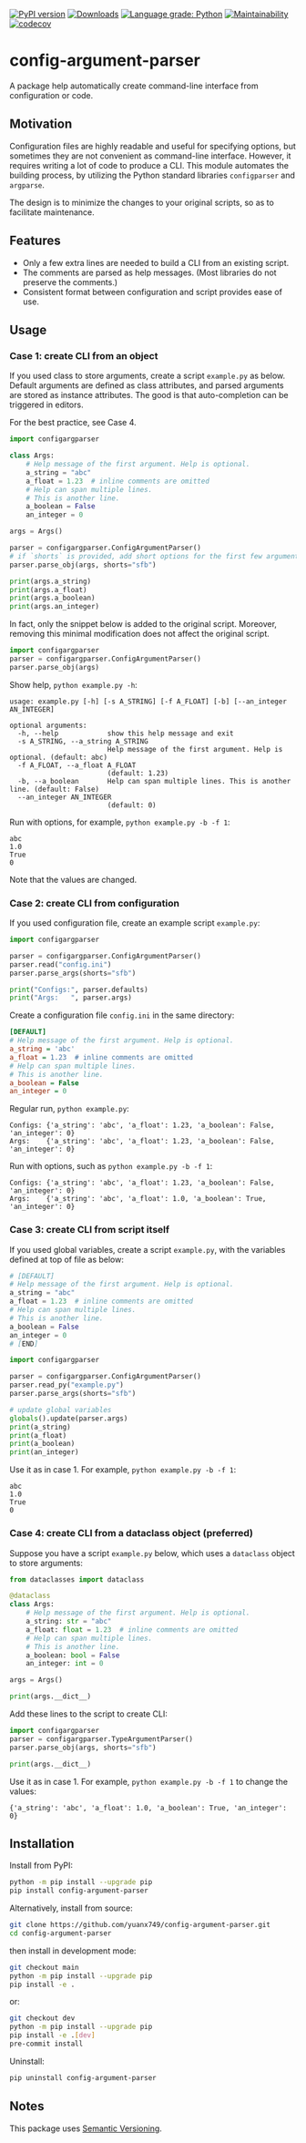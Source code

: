 [![PyPI version](https://badge.fury.io/py/config-argument-parser.svg)](https://badge.fury.io/py/config-argument-parser)
[![Downloads](https://static.pepy.tech/badge/config-argument-parser/month)](https://pepy.tech/project/config-argument-parser)
[![Language grade: Python](https://img.shields.io/lgtm/grade/python/g/yuanx749/config-argument-parser.svg?logo=lgtm&logoWidth=18)](https://lgtm.com/projects/g/yuanx749/config-argument-parser/context:python)
[![Maintainability](https://api.codeclimate.com/v1/badges/288bbabbf406afe66e37/maintainability)](https://codeclimate.com/github/yuanx749/config-argument-parser/maintainability)
[![codecov](https://codecov.io/gh/yuanx749/config-argument-parser/branch/dev/graph/badge.svg?token=W34MFRGVMY)](https://codecov.io/gh/yuanx749/config-argument-parser)

# config-argument-parser
A package help automatically create command-line interface from configuration or code.

## Motivation
Configuration files are highly readable and useful for specifying options, but sometimes they are not convenient as command-line interface. However, it requires writing a lot of code to produce a CLI. This module automates the building process, by utilizing the Python standard libraries `configparser` and `argparse`.

The design is to minimize the changes to your original scripts, so as to facilitate maintenance.

## Features
- Only a few extra lines are needed to build a CLI from an existing script.
- The comments are parsed as help messages. (Most libraries do not preserve the comments.)
- Consistent format between configuration and script provides ease of use.

## Usage

### Case 1: create CLI from an object
If you used class to store arguments, create a script `example.py` as below. Default arguments are defined as class attributes, and parsed arguments are stored as instance attributes. The good is that auto-completion can be triggered in editors.

For the best practice, see Case 4.
```Python
import configargparser

class Args:
    # Help message of the first argument. Help is optional.
    a_string = "abc"
    a_float = 1.23  # inline comments are omitted
    # Help can span multiple lines.
    # This is another line.
    a_boolean = False
    an_integer = 0

args = Args()

parser = configargparser.ConfigArgumentParser()
# if `shorts` is provided, add short options for the first few arguments in order
parser.parse_obj(args, shorts="sfb")

print(args.a_string)
print(args.a_float)
print(args.a_boolean)
print(args.an_integer)
```
In fact, only the snippet below is added to the original script. Moreover, removing this minimal modification does not affect the original script.
```Python
import configargparser
parser = configargparser.ConfigArgumentParser()
parser.parse_obj(args)
```
Show help, `python example.py -h`:
```
usage: example.py [-h] [-s A_STRING] [-f A_FLOAT] [-b] [--an_integer AN_INTEGER]

optional arguments:
  -h, --help            show this help message and exit
  -s A_STRING, --a_string A_STRING
                        Help message of the first argument. Help is optional. (default: abc)
  -f A_FLOAT, --a_float A_FLOAT
                        (default: 1.23)
  -b, --a_boolean       Help can span multiple lines. This is another line. (default: False)
  --an_integer AN_INTEGER
                        (default: 0)
```
Run with options, for example, `python example.py -b -f 1`:
```
abc
1.0
True
0
```
Note that the values are changed.

### Case 2: create CLI from configuration
If you used configuration file, create an example script `example.py`:
```Python
import configargparser

parser = configargparser.ConfigArgumentParser()
parser.read("config.ini")
parser.parse_args(shorts="sfb")

print("Configs:", parser.defaults)
print("Args:   ", parser.args)
```
Create a configuration file `config.ini` in the same directory:
```ini
[DEFAULT]
# Help message of the first argument. Help is optional.
a_string = 'abc'
a_float = 1.23  # inline comments are omitted
# Help can span multiple lines.
# This is another line.
a_boolean = False
an_integer = 0
```
Regular run, `python example.py`:
```
Configs: {'a_string': 'abc', 'a_float': 1.23, 'a_boolean': False, 'an_integer': 0}
Args:    {'a_string': 'abc', 'a_float': 1.23, 'a_boolean': False, 'an_integer': 0}
```
Run with options, such as `python example.py -b -f 1`:
```
Configs: {'a_string': 'abc', 'a_float': 1.23, 'a_boolean': False, 'an_integer': 0}
Args:    {'a_string': 'abc', 'a_float': 1.0, 'a_boolean': True, 'an_integer': 0}
```

### Case 3: create CLI from script itself
If you used global variables, create a script `example.py`, with the variables defined at top of file as below:
```Python
# [DEFAULT]
# Help message of the first argument. Help is optional.
a_string = "abc"
a_float = 1.23  # inline comments are omitted
# Help can span multiple lines.
# This is another line.
a_boolean = False
an_integer = 0
# [END]

import configargparser

parser = configargparser.ConfigArgumentParser()
parser.read_py("example.py")
parser.parse_args(shorts="sfb")

# update global variables
globals().update(parser.args)
print(a_string)
print(a_float)
print(a_boolean)
print(an_integer)
```
Use it as in case 1. For example, `python example.py -b -f 1`:
```
abc
1.0
True
0
```

### Case 4: create CLI from a dataclass object (preferred)
Suppose you have a script `example.py` below, which uses a `dataclass` object to store arguments:
```Python
from dataclasses import dataclass

@dataclass
class Args:
    # Help message of the first argument. Help is optional.
    a_string: str = "abc"
    a_float: float = 1.23  # inline comments are omitted
    # Help can span multiple lines.
    # This is another line.
    a_boolean: bool = False
    an_integer: int = 0

args = Args()

print(args.__dict__)
```
Add these lines to the script to create CLI:
```Python
import configargparser
parser = configargparser.TypeArgumentParser()
parser.parse_obj(args, shorts="sfb")

print(args.__dict__)
```
Use it as in case 1. For example, `python example.py -b -f 1` to change the values:
```
{'a_string': 'abc', 'a_float': 1.0, 'a_boolean': True, 'an_integer': 0}
```

## Installation
Install from PyPI:
```bash
python -m pip install --upgrade pip
pip install config-argument-parser
```
Alternatively, install from source:
```bash
git clone https://github.com/yuanx749/config-argument-parser.git
cd config-argument-parser
```
then install in development mode:
```bash
git checkout main
python -m pip install --upgrade pip
pip install -e .
```
or:
```bash
git checkout dev
python -m pip install --upgrade pip
pip install -e .[dev]
pre-commit install
```
Uninstall:
```bash
pip uninstall config-argument-parser
```

## Notes
This package uses [Semantic Versioning](https://semver.org/).
